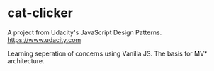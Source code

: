 # cat-clicker

A project from Udacity's JavaScript Design Patterns.
https://www.udacity.com

Learning seperation of concerns using Vanilla JS. The basis for MV* architecture.
